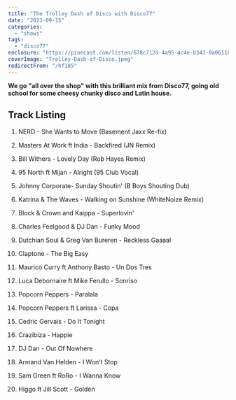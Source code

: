 ```yaml
---
title: "The Trolley Dash of Disco with Disco77"
date: "2023-09-15"
categories:
  - "shows"
tags:
  - "disco77"
enclosure: "https://pinecast.com/listen/678c712d-4a95-4c4e-b341-0a06118f7682.mp3 71847136 audio/mpeg "
coverImage: "Trolley-Dash-of-Disco.jpeg"
redirectFrom: "/hf185"
---
```


**We go "all over the shop" with this brilliant mix from Disco77, going old school for some cheesy chunky disco and Latin house.**

## Track Listing

1. NERD - She Wants to Move (Basement Jaxx Re-fix)

2. Masters At Work ft India - Backfired (JN Remix)

3. Bill Withers - Lovely Day (Rob Hayes Remix)

4. 95 North ft Mijan - Alright (95 Club Vocal)

5. Johnny Corporate- Sunday Shoutin' (B Boys Shouting Dub)

6. Katrina & The Waves - Walking on Sunshine (WhiteNoize Remix)

7. Block & Crown and Kaippa - Superlovin'

8. Charles Feelgood & DJ Dan - Funky Mood

9. Dutchian Soul & Greg Van Bureren - Reckless Gaaaal

10. Claptone - The Big Easy

11. Maurico Curry ft Anthony Basto - Un Dos Tres

12. Luca Debornaire ft Mike Ferullo - Sonriso

13. Popcorn Peppers - Paralala

14. Popcorn Peppers ft Larissa - Copa

15. Cedric Gervais - Do It Tonight

16. Crazibiza - Happie

17. DJ Dan - Out Of Nowhere

18. Armand Van Helden - I Won’t Stop

19. Sam Green ft RoRo - I Wanna Know

20. Higgo ft Jill Scott - Golden
